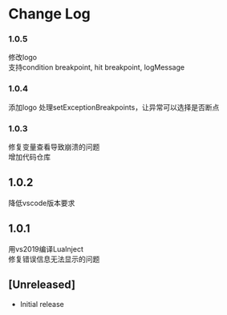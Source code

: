 # Change Log

### 1.0.5
修改logo  
支持condition breakpoint, hit breakpoint, logMessage
### 1.0.4
添加logo
处理setExceptionBreakpoints，让异常可以选择是否断点
### 1.0.3
修复变量查看导致崩溃的问题  
增加代码仓库
## 1.0.2
降低vscode版本要求
## 1.0.1
用vs2019编译LuaInject    
修复错误信息无法显示的问题

## [Unreleased]

- Initial release